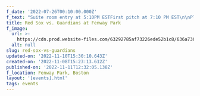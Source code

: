 ```yaml
---
f_date: '2022-07-26T00:10:00.000Z'
f_text: "Suite room entry at 5:10PM ESTFirst pitch at 7:10 PM EST\n\nPlease join us in watching the Boston Red Sox take on the Cleveland Guardians on July 25th at the beloved Fenway Park. We have rented out an executive suite that will open up two hours to the first pitch at 5:10PM. Our suite will have a private indoor climate controlled space with TV's \_as well as 16 outdoor seats to take in the game from.\n\nFood and Beverage\n\nRedesign will provide complimentary food and beverage for all of our guests. We will have all food and beverage brought to the suite for easier accessibility.\n\nThe registration list is full.  \nPlease check out other upcoming events.\n\n‍"
title: Red Sox vs. Guardians at Fenway Park
f_image:
  url: >-
    https://cdn.prod.website-files.com/63292785af73226ede52b1c8/636a736290ee582d5e1638b1_62c56249a9d2d88010ff058b_fenway-park-redesign-event-01.avif
  alt: null
slug: red-sox-vs-guardians
updated-on: '2022-11-10T15:30:10.643Z'
created-on: '2022-11-08T15:23:13.612Z'
published-on: '2022-11-11T12:32:05.138Z'
f_location: Fenway Park, Boston
layout: '[events].html'
tags: events
---
```



